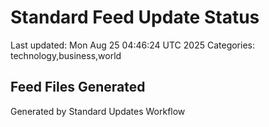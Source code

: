 # Standard Feed Update Status
Last updated: Mon Aug 25 04:46:24 UTC 2025
Categories: technology,business,world

## Feed Files Generated

Generated by Standard Updates Workflow
